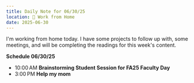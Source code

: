 ```yaml
---
title: Daily Note for 06/30/25
location: 🏡 Work from Home
date: 2025-06-30
---
```

I'm working from home today. I have some projects to follow up with, some meetings, and will be completing the readings for this week's content.

**Schedule 06/30/25**
- 10:00 AM **Brainstorming Student Session for FA25 Faculty Day**
- 3:00 PM **Help my mom**